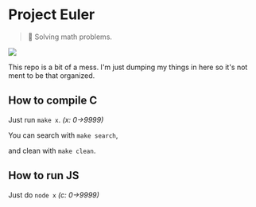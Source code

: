 # Project Euler
> 📜 Solving math problems.

<img src="https://projecteuler.net/profile/MakiXx.png">

This repo is a bit of a mess. I'm just dumping my things in here so it's not ment to be that organized.

## How to compile C

Just run `make x`. *(x: 0->9999)*

You can search with `make search`,

and clean with `make clean`.

## How to run JS

Just do `node x` *(c: 0->9999)*